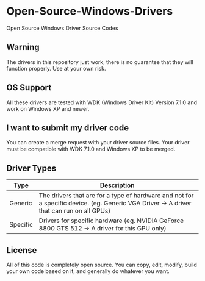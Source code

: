 # Open-Source-Windows-Drivers
Open Source Windows Driver Source Codes

## Warning
The drivers in this repository just work, there is no guarantee that they will function properly.
Use at your own risk.

## OS Support
All these drivers are tested with WDK (Windows Driver Kit) Version 7.1.0 and work on Windows XP and newer.

## I want to submit my driver code
You can create a merge request with your driver source files. Your driver must be compatible with WDK 7.1.0 and Windows XP to be merged.

## Driver Types

| Type     | Description                                                                                                                               |
|----------|-------------------------------------------------------------------------------------------------------------------------------------------|
| Generic  | The drivers that are for a type of hardware and not for a specific device. (eg. Generic VGA Driver -> A driver that can run on all GPUs)  |
| Specific | Drivers for specific hardware (eg. NVIDIA GeForce 8800 GTS 512 -> A driver for this GPU only)                                             |

## License
All of this code is completely open source. You can copy, edit, modify, build your own code based on it, and generally do whatever you want.
